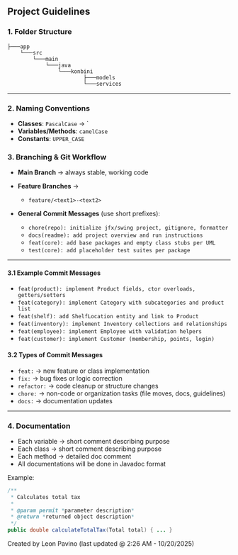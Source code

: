 
## Project Guidelines

### 1. Folder Structure

```
├───app
    └───src
        └───main
            └───java
                └───konbini
                        ├───models
                        └───services
```
* **

### 2. Naming Conventions
* **Classes**: `PascalCase` → `
* **Variables/Methods**: `camelCase`
* **Constants**: `UPPER_CASE`

### 3. Branching & Git Workflow
* **Main Branch** → always stable, working code
* **Feature Branches** →

  * `feature/<text1>-<text2>`

* **General Commit Messages** (use short prefixes):

  * `chore(repo): initialize jfx/swing project, gitignore, formatter`
  * `docs(readme): add project overview and run instructions`
  * `feat(core): add base packages and empty class stubs per UML`
  * `test(core): add placeholder test suites per package`
---
#### 3.1 Example Commit Messages
  * `feat(product): implement Product fields, ctor overloads, getters/setters`
  * `feat(category): implement Category with subcategories and product list`
  * `feat(shelf): add ShelfLocation entity and link to Product`
  * `feat(inventory): implement Inventory collections and relationships` 
  * `feat(employee): implement Employee with validation helpers` 
  * `feat(customer): implement Customer (membership, points, login)`


#### 3.2 Types of Commit Messages
  * `feat:` → new feature or class implementation
  * `fix:` → bug fixes or logic correction
  * `refactor:` → code cleanup or structure changes
  * `chore:` → non-code or organization tasks (file moves, docs, guidelines)
  * `docs:` → documentation updates


---

### 4. Documentation

* Each variable → short comment describing purpose
* Each class → short comment describing purpose
* Each method → detailed doc comment
* All documentations will be done in Javadoc format

Example:

```java
/**
 * Calculates total tax
 * 
 * @param permit *parameter description*
 * @return *returned object description*
 */
public double calculateTotalTax(Total total) { ... }
```

Created by Leon Pavino (last updated @ 2:26 AM - 10/20/2025)